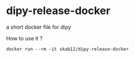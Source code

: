 # dipy-release-docker
a short docker file for dipy

How to use it ?

`docker run --rm -it skab12/dipy-release-docker`
